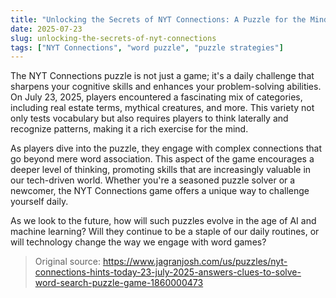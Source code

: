 ```yaml
---
title: "Unlocking the Secrets of NYT Connections: A Puzzle for the Mind"
date: 2025-07-23
slug: unlocking-the-secrets-of-nyt-connections
tags: ["NYT Connections", "word puzzle", "puzzle strategies"]
---
```


The NYT Connections puzzle is not just a game; it's a daily challenge that sharpens your cognitive skills and enhances your problem-solving abilities. On July 23, 2025, players encountered a fascinating mix of categories, including real estate terms, mythical creatures, and more. This variety not only tests vocabulary but also requires players to think laterally and recognize patterns, making it a rich exercise for the mind.

As players dive into the puzzle, they engage with complex connections that go beyond mere word association. This aspect of the game encourages a deeper level of thinking, promoting skills that are increasingly valuable in our tech-driven world. Whether you're a seasoned puzzle solver or a newcomer, the NYT Connections game offers a unique way to challenge yourself daily.

As we look to the future, how will such puzzles evolve in the age of AI and machine learning? Will they continue to be a staple of our daily routines, or will technology change the way we engage with word games?

> Original source: https://www.jagranjosh.com/us/puzzles/nyt-connections-hints-today-23-july-2025-answers-clues-to-solve-word-search-puzzle-game-1860000473